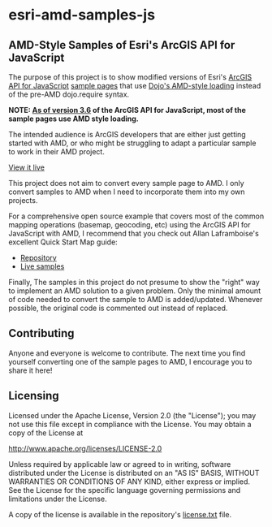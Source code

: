 # esri-amd-samples-js

## AMD-Style Samples of Esri's ArcGIS API for JavaScript

The purpose of this project is to show modified versions of Esri's [ArcGIS API for JavaScript](http://developers.arcgis.com/en/javascript/) [sample pages](http://developers.arcgis.com/en/javascript/jssamples/) that use [Dojo's AMD-style loading](http://help.arcgis.com/en/webapi/javascript/arcgis/jshelp/inside_dojo_amd.html) instead of the pre-AMD dojo.require syntax.

**NOTE: [As of version 3.6](https://developers.arcgis.com/en/javascript/jshelp/new_v36.html) of the ArcGIS API for JavaScript, most of the sample pages use AMD style loading.**

The intended audience is ArcGIS developers that are either just getting started with AMD, or who might be struggling to adapt a particular sample to work in their AMD project.

[View it live](http://tomwayson.github.io/esri-amd-samples-js/)

This project does not aim to convert every sample page to AMD. I only convert samples to AMD when I need to incorporate them into my own projects.

For a comprehensive open source example that covers most of the common mapping operations (basemap, geocoding, etc) using the ArcGIS API for JavaScript with AMD, I recommend that you check out Allan Laframboise's excellent Quick Start Map guide:
- [Repository](https://github.com/alaframboise/quickstart-map-js)
- [Live samples](http://esri.github.com/quickstart-map-js/index.html)

Finally, The samples in this project do not presume to show the "right" way to implement an AMD solution to a given problem. Only the minimal amount of code needed to convert the sample to AMD is added/updated. Whenever possible, the original code is commented out instead of replaced.

## Contributing

Anyone and everyone is welcome to contribute. The next time you find yourself converting one of the sample pages to AMD, I encourage you to share it here!

## Licensing

Licensed under the Apache License, Version 2.0 (the "License");
you may not use this file except in compliance with the License.
You may obtain a copy of the License at

   http://www.apache.org/licenses/LICENSE-2.0

Unless required by applicable law or agreed to in writing, software
distributed under the License is distributed on an "AS IS" BASIS,
WITHOUT WARRANTIES OR CONDITIONS OF ANY KIND, either express or implied.
See the License for the specific language governing permissions and
limitations under the License.

A copy of the license is available in the repository's [license.txt](https://raw.github.com/Esri/dojo-bootstrap-ui-for-maps-js/master/license.txt) file.
